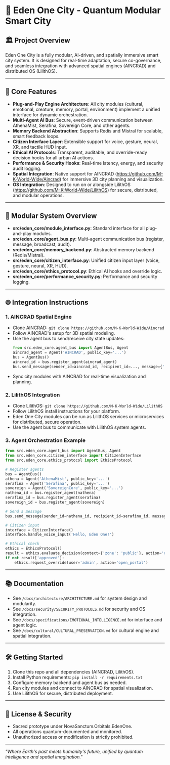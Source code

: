 # 🌌 Eden One City - Quantum Modular Smart City

## 🏛️ Project Overview
Eden One City is a fully modular, AI-driven, and spatially immersive smart city system. It is designed for real-time adaptation, secure co-governance, and seamless integration with advanced spatial engines (AINCRAD) and distributed OS (LilithOS).

---

## 🚀 Core Features
- **Plug-and-Play Engine Architecture**: All city modules (cultural, emotional, creature, memory, portal, environment) implement a unified interface for dynamic orchestration.
- **Multi-Agent AI Bus**: Secure, event-driven communication between AthenaMist, Serafina, Sovereign Core, and other agents.
- **Memory Backend Abstraction**: Supports Redis and Mistral for scalable, smart feedback loops.
- **Citizen Interface Layer**: Extensible support for voice, gesture, neural, XR, and tactile HUD input.
- **Ethical AI Protocols**: Transparent, auditable, and override-ready decision hooks for all urban AI actions.
- **Performance & Security Hooks**: Real-time latency, energy, and security audit logging.
- **Spatial Integration**: Native support for AINCRAD (https://github.com/M-K-World-Wide/Aincrad) for immersive 3D city planning and visualization.
- **OS Integration**: Designed to run on or alongside LilithOS (https://github.com/M-K-World-Wide/LilithOS) for secure, distributed, and modular operations.

---

## 🧩 Modular System Overview
- **src/eden_core/module_interface.py**: Standard interface for all plug-and-play modules.
- **src/eden_core/agent_bus.py**: Multi-agent communication bus (register, message, broadcast, audit).
- **src/eden_core/memory_backend.py**: Abstracted memory backend (Redis/Mistral).
- **src/eden_core/citizen_interface.py**: Unified citizen input layer (voice, gesture, neural, XR, HUD).
- **src/eden_core/ethics_protocol.py**: Ethical AI hooks and override logic.
- **src/eden_core/performance_security.py**: Performance and security logging.

---

## 🌐 Integration Instructions

### 1. **AINCRAD Spatial Engine**
- Clone AINCRAD: `git clone https://github.com/M-K-World-Wide/Aincrad`
- Follow AINCRAD's setup for 3D spatial modeling.
- Use the agent bus to send/receive city state updates:
  ```python
  from src.eden_core.agent_bus import AgentBus, Agent
  aincrad_agent = Agent('AINCRAD', public_key='...')
  bus = AgentBus()
  aincrad_id = bus.register_agent(aincrad_agent)
  bus.send_message(sender_id=aincrad_id, recipient_id=..., message={'zone_update': ...})
  ```
- Sync city modules with AINCRAD for real-time visualization and planning.

### 2. **LilithOS Integration**
- Clone LilithOS: `git clone https://github.com/M-K-World-Wide/LilithOS`
- Follow LilithOS install instructions for your platform.
- Eden One City modules can be run as LilithOS services or microservices for distributed, secure operation.
- Use the agent bus to communicate with LilithOS system agents.

### 3. **Agent Orchestration Example**
```python
from src.eden_core.agent_bus import AgentBus, Agent
from src.eden_core.citizen_interface import CitizenInterface
from src.eden_core.ethics_protocol import EthicsProtocol

# Register agents
bus = AgentBus()
athena = Agent('AthenaMist', public_key='...')
serafina = Agent('Serafina', public_key='...')
sovereign = Agent('SovereignCore', public_key='...')
nathena_id = bus.register_agent(nathena)
serafina_id = bus.register_agent(serafina)
sovereign_id = bus.register_agent(sovereign)

# Send a message
bus.send_message(sender_id=nathena_id, recipient_id=serafina_id, message={'task': 'analyze_emotion'})

# Citizen input
interface = CitizenInterface()
interface.handle_voice_input('Hello, Eden One!')

# Ethical check
ethics = EthicsProtocol()
result = ethics.evaluate_decision(context={'zone': 'public'}, action='open_portal')
if not result['approved']:
    ethics.request_override(user='admin', action='open_portal')
```

---

## 📚 Documentation
- See `/docs/architecture/ARCHITECTURE.md` for system design and modularity.
- See `/docs/security/SECURITY_PROTOCOLS.md` for security and OS integration.
- See `/docs/specifications/EMOTIONAL_INTELLIGENCE.md` for interface and agent logic.
- See `/docs/cultural/CULTURAL_PRESERVATION.md` for cultural engine and spatial integration.

---

## 🛠️ Getting Started
1. Clone this repo and all dependencies (AINCRAD, LilithOS).
2. Install Python requirements: `pip install -r requirements.txt`
3. Configure memory backend and agent bus as needed.
4. Run city modules and connect to AINCRAD for spatial visualization.
5. Use LilithOS for secure, distributed deployment.

---

## 🧠 License & Security
- Sacred prototype under NovaSanctum.Orbitals.EdenOne.
- All operations quantum-documented and monitored.
- Unauthorized access or modification is strictly prohibited.

---
*"Where Earth's past meets humanity's future, unified by quantum intelligence and spatial imagination."* 